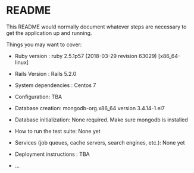# README

This README would normally document whatever steps are necessary to get the
application up and running.

Things you may want to cover:

* Ruby version : ruby 2.5.1p57 (2018-03-29 revision 63029) [x86_64-linux]

* Rails Version : Rails 5.2.0

* System dependencies : Centos 7

* Configuration: TBA

* Database creation: mongodb-org.x86_64 version 3.4.14-1.el7

* Database initialization: None required. Make sure mongodb is installed

* How to run the test suite: None yet

* Services (job queues, cache servers, search engines, etc.): None yet

* Deployment instructions : TBA

* ...
